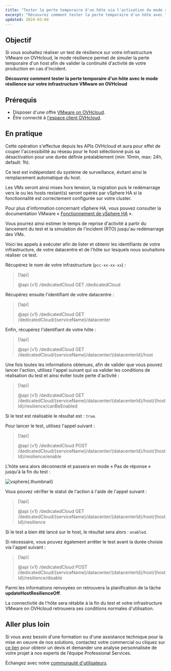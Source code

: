 ```yaml
---
title: "Tester la perte temporaire d'un hôte via l'activation du mode résilience"
excerpt: "Découvrez comment tester la perte temporaire d'un hôte avec le mode résilience sur votre infrastructure VMware on OVHcloud"
updated: 2024-03-04
---
```


## Objectif

Si vous souhaitez réaliser un test de résilience sur votre infrastructure VMware on OVHcloud, le mode résilience permet de simuler la perte temporaire d'un host afin de valider la continuité d'activité de votre production en cas d'incident.

**Découvrez comment tester la perte temporaire d'un hôte avec le mode résilience sur votre infrastructure VMware on OVHcloud**

## Prérequis

- Disposer d'une offre [VMware on OVHcloud](https://www.ovhcloud.com/fr-ca/hosted-private-cloud/vmware/).
- Être connecté à [l'espace client OVHcloud](https://ca.ovh.com/auth/?action=gotomanager&from=https://www.ovh.com/ca/fr/&ovhSubsidiary=qc).

## En pratique

Cette opération s'effectue depuis les APIs OVHcloud et aura pour effet de couper l'accessibilité au réseau pour le host sélectionné puis sa désactivation pour une durée définie préalablement (min: 10min, max: 24h, default: 1h).

Ce test est indépendant du système de surveillance, évitant ainsi le remplacement automatique du host.

Les VMs seront ainsi mises hors tension, la migration puis le redémarrage vers le ou les hosts restant(s) seront opérés par vSphere HA si la fonctionnalité est correctement configurée sur votre cluster.

Pour plus d'information concernant vSphere HA, vous pouvez consulter la documentation VMware « [Fonctionnement de vSphere HA](https://docs.vmware.com/fr/VMware-vSphere/7.0/com.vmware.vsphere.avail.doc/GUID-33A65FF7-DA22-4DC5-8B18-5A7F97CCA536.html) ».

Vous pourrez ainsi estimer le temps de reprise d'activité à partir du lancement du test et la simulation de l'incident (RTO) jusqu'au redémarrage des VMs.

Voici les appels à exécuter afin de lister et obtenir les identifiants de votre infrastructure, de votre datacentre et de l'hôte sur lesquels nous souhaitons réaliser ce test.

Récupérez le nom de votre infrastructure (`pcc-xx-xx-xx`) :

> [!api]
>
> @api {v1} /dedicatedCloud GET /dedicatedCloud

Récupérez ensuite l'identifiant de votre datacentre :

> [!api]
>
> @api {v1} /dedicatedCloud GET /dedicatedCloud/{serviceName}/datacenter

Enfin, récupérez l'identifiant de votre hôte :

> [!api]
>
> @api {v1} /dedicatedCloud GET /dedicatedCloud/{serviceName}/datacenter/{datacenterId}/host

Une fois toutes les informations obtenues, afin de valider que vous pouvez lancer l'action, utilisez l'appel suivant qui va valider les conditions de réalisation du test et ainsi éviter toute perte d'activité :

> [!api]
>
> @api {v1} /dedicatedCloud GET /dedicatedCloud/{serviceName}/datacenter/{datacenterId}/host/{hostId}/resilience/canBeEnabled

Si le test est réalisable le résultat est : `true`.

Pour lancer le test, utilisez l'appel suivant :

> [!api]
>
> @api {v1} /dedicatedCloud POST /dedicatedCloud/{serviceName}/datacenter/{datacenterId}/host/{hostId}/resilience/enable

L'hôte sera alors déconnecté et passera en mode « Pas de réponse » jusqu'à la fin du test :

![vsphere](images/resilience_mode.png){.thumbnail}

Vous pouvez vérifier le statut de l'action à l'aide de l'appel suivant :

> [!api]
>
> @api {v1} /dedicatedCloud GET /dedicatedCloud/{serviceName}/datacenter/{datacenterId}/host/{hostId}/resilience

Si le test a bien été lancé sur le host, le résultat sera alors : `enabled`.

Si nécessaire, vous pouvez également arrêter le test avant la durée choisie via l'appel suivant :

> [!api]
>
> @api {v1} /dedicatedCloud POST /dedicatedCloud/{serviceName}/datacenter/{datacenterId}/host/{hostId}/resilience/disable

Parmi les informations renvoyées on retrouvera la planification de la tâche **updateHostResilienceOff**.

La connectivité de l'hôte sera rétablie à la fin du test et votre infrastructure VMware on OVHcloud retrouvera ses conditions normales d'utilisation.

## Aller plus loin

Si vous avez besoin d'une formation ou d'une assistance technique pour la mise en oeuvre de nos solutions, contactez votre commercial ou cliquez sur [ce lien](https://www.ovhcloud.com/fr-ca/professional-services/) pour obtenir un devis et demander une analyse personnalisée de votre projet à nos experts de l’équipe Professional Services.

Échangez avec notre [communauté d'utilisateurs](/links/community).
